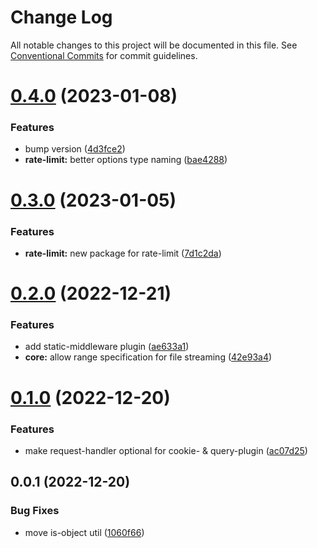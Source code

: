 # Change Log

All notable changes to this project will be documented in this file.
See [Conventional Commits](https://conventionalcommits.org) for commit guidelines.

# [0.4.0](https://github.com/Tada5hi/routup/compare/@routup/core@0.3.0...@routup/core@0.4.0) (2023-01-08)


### Features

* bump version ([4d3fce2](https://github.com/Tada5hi/routup/commit/4d3fce2941ce56fa86dc789b81021fffb4a5424c))
* **rate-limit:** better options type naming ([bae4288](https://github.com/Tada5hi/routup/commit/bae4288aab78a9f600317f4a89dcf59740475c0b))





# [0.3.0](https://github.com/Tada5hi/routup/compare/@routup/core@0.2.0...@routup/core@0.3.0) (2023-01-05)


### Features

* **rate-limit:** new package for rate-limit ([7d1c2da](https://github.com/Tada5hi/routup/commit/7d1c2dab5826f8bc1d251bef323e5bd93ebf3a77))





# [0.2.0](https://github.com/Tada5hi/routup/compare/@routup/core@0.1.0...@routup/core@0.2.0) (2022-12-21)


### Features

* add static-middleware plugin ([ae633a1](https://github.com/Tada5hi/routup/commit/ae633a18530a236257780c0a4bffc926f93381a1))
* **core:** allow range specification for file streaming ([42e93a4](https://github.com/Tada5hi/routup/commit/42e93a4f0825909a5c41c1d74e7a251b3257a048))





# [0.1.0](https://github.com/Tada5hi/routup/compare/@routup/core@0.0.1...@routup/core@0.1.0) (2022-12-20)


### Features

* make request-handler optional for cookie- & query-plugin ([ac07d25](https://github.com/Tada5hi/routup/commit/ac07d2592a16de1dafaa5d78b9ba805e3a5d3da9))





## 0.0.1 (2022-12-20)


### Bug Fixes

* move is-object util ([1060f66](https://github.com/Tada5hi/routup/commit/1060f668316f1edecc629d1eb255a245486381c5))
